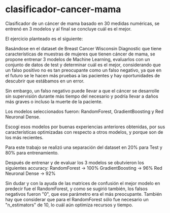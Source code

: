# clasificador-cancer-mama
Clasificador de un cáncer de mama basado en 30 medidas numéricas, se entrenó en 3 modelos y al final se concluye cuál es el mejor.

El ejercicio planteado es el siguiente:

Basándose en el dataset de Breast Cancer Wisconsin Diagnostic que tiene características de muestras de mujeres que tienen cáncer de mama, se propone entrenar 3 modelos de Machine Learning, evaluarlos con un conjunto de datos de test y determinar cuál es el mejor, considerando que un falso positivo no es tan preocupante como un falso negativo, ya que en el futuro se le hacen más pruebas a las pacientes y hay oportunidades de descubrir que estábamos en un error.

Sin embargo, un falso negativo puede llevar a que el cáncer se desarrolle sin supervisión durante más tiempo del necesario y podría llevar a daños más graves o incluso la muerte de la paciente.

Los modelos seleccionados fueron: RandomForest, GradientBoosting y Red Neuronal Dense.

Escogí esos modelos por buenas experiencias anteriores obtenidas, por sus características optimizadas con respecto a otros modelos, y porque son de los más recientes.

Para este trabajo se realizó una separación del dataset en 20% para Test y 80% para entrenamiento.

Después de entrenar y de evaluar los 3 modelos se obutvieron los siguientes accuracy:
RandomForest -> 100%
GradientBoosting -> 96%
Red Neuronal Dense -> 92%

Sin dudar y con la ayuda de las matrices de confusión el mejor modelo en predecir fue el RandomForest, y como se sugirió también, los falsos negativos fueron "0", que ese parámetro era el más preocupante.
También hay que considerar que para el RandomForest sólo fue necesario un "n_estimators" de 10, lo cuál aún optimiza recursos y tiempo. 

